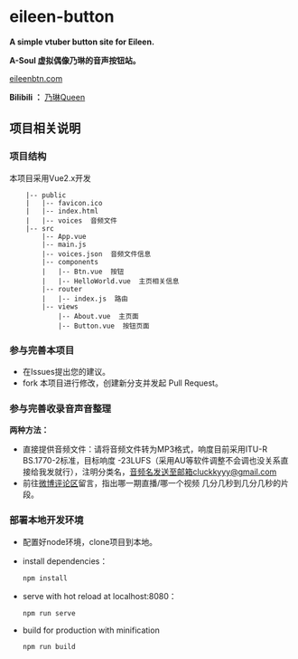 # eileen-button
**A simple vtuber button site for Eileen.**

**A-Soul 虚拟偶像乃琳的音声按钮站。**

[eileenbtn.com](https://eileenbtn.com)

**Bilibili ：** [乃琳Queen](https://space.bilibili.com/672342685)

## 项目相关说明

### 项目结构
本项目采用Vue2.x开发
```
    |-- public
    |   |-- favicon.ico
    |   |-- index.html
    |   |-- voices  音频文件
    |-- src
        |-- App.vue
        |-- main.js
        |-- voices.json  音频文件信息
        |-- components
        |   |-- Btn.vue  按钮
        |   |-- HelloWorld.vue  主页相关信息
        |-- router
        |   |-- index.js  路由
        |-- views
            |-- About.vue  主页面
            |-- Button.vue  按钮页面
```


### 参与完善本项目
- 在Issues提出您的建议。
- fork 本项目进行修改，创建新分支并发起 Pull Request。

### 参与完善收录音声音整理
**两种方法：**
- 直接提供音频文件：请将音频文件转为MP3格式，响度目前采用ITU-R BS.1770-2标准，目标响度 -23LUFS（采用AU等软件调整不会调也没关系直接给我发就行），注明分类名，音频名发送至邮箱cluckkyyy@gmail.com
- 前往[微博评论区](https://m.weibo.cn/5554866845/4708475081327511)留言，指出哪一期直播/哪一个视频 几分几秒到几分几秒的片段。

### 部署本地开发环境
- 配置好node环境，clone项目到本地。

- install dependencies：
  ```
  npm install
  ```
- serve with hot reload at localhost:8080：
  ```
  npm run serve
  ```
- build for production with minification
  ```
  npm run build
  ```
